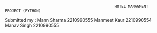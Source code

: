                                                      HOTEL MANAGMENT PROJECT (PYTHON)
Submitted my :
Mann Sharma      2210990555
Manmeet Kaur     2210990554
Manav Singh      2210990555
